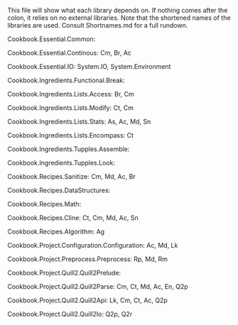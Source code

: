 This file will show what each library depends on. If nothing comes after the colon, it relies on no external libraries. Note that the shortened names of the libraries are used. Consult Shortnames.md for a full rundown.

Cookbook.Essential.Common:

Cookbook.Essential.Continous: Cm, Br, Ac

Cookbook.Essential.IO:  System.IO, System.Environment

Cookbook.Ingredients.Functional.Break:

Cookbook.Ingredients.Lists.Access: Br, Cm

Cookbook.Ingredients.Lists.Modify: Ct, Cm

Cookbook.Ingredients.Lists.Stats: As, Ac, Md, Sn

Cookbook.Ingredients.Lists.Encompass: Ct

Cookbook.Ingredients.Tupples.Assemble: 

Cookbook.Ingredients.Tupples.Look:

Cookbook.Recipes.Sanitize: Cm, Md, Ac, Br

Cookbook.Recipes.DataStructures:

Cookbook.Recipes.Math:

Cookbook.Recipes.Cline: Ct, Cm, Md, Ac, Sn

Cookbook.Recipes.Algorithm: Ag

Cookbook.Project.Configuration.Configuration: Ac, Md, Lk

Cookbook.Project.Preprocess.Preprocess: Rp, Md, Rm

Cookbook.Project.Quill2.Quill2Prelude: 

Cookbook.Project.Quill2.Quill2Parse: Cm, Ct, Md, Ac, En, Q2p

Cookbook.Project.Quill2.Quill2Api: Lk, Cm, Ct, Ac, Q2p

Cookbook.Project.Quill2.Quill2Io: Q2p, Q2r
